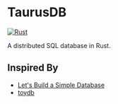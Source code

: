 # TaurusDB

[![Rust](https://github.com/fujianbang/TaurusDB/actions/workflows/rust.yml/badge.svg)](https://github.com/fujianbang/TaurusDB/actions/workflows/rust.yml)

A distributed SQL database in Rust.



## Inspired By
* [Let's Build a Simple Database](https://cstack.github.io/db_tutorial/) 
* [toydb](https://github.com/erikgrinaker/toydbhttps://cstack.github.io/db_tutorial/)